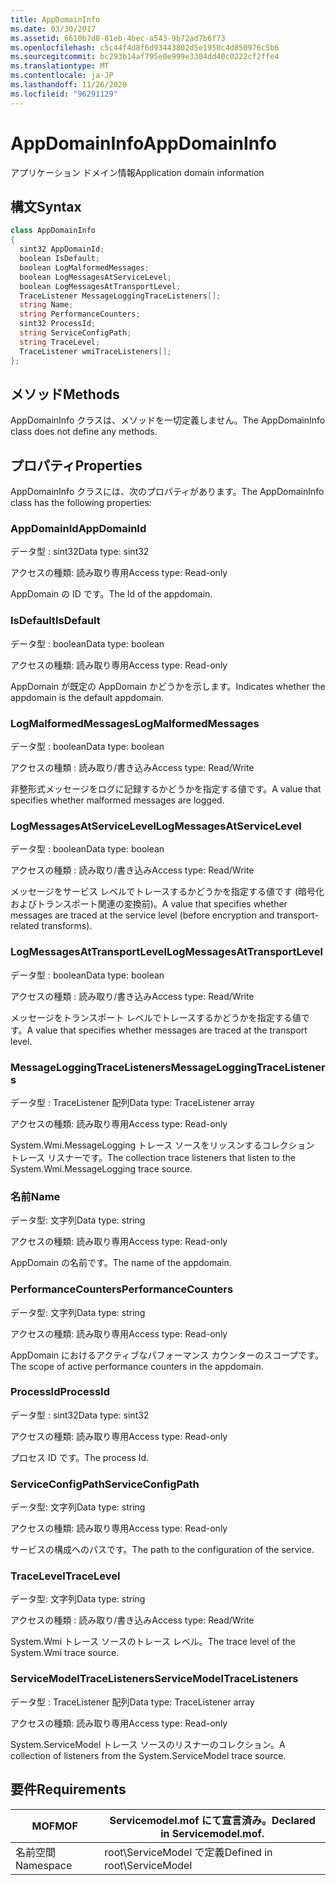 ```yaml
---
title: AppDomainInfo
ms.date: 03/30/2017
ms.assetid: 6610b7d8-81eb-4bec-a543-9b72ad7b6f73
ms.openlocfilehash: c5c44f4d8f6d93443802d5e1950c4d850976c5b6
ms.sourcegitcommit: bc293b14af795e0e999e3304dd40c0222cf2ffe4
ms.translationtype: MT
ms.contentlocale: ja-JP
ms.lasthandoff: 11/26/2020
ms.locfileid: "96291129"
---
```

# <a name="appdomaininfo"></a><span data-ttu-id="6c358-102">AppDomainInfo</span><span class="sxs-lookup"><span data-stu-id="6c358-102">AppDomainInfo</span></span>

<span data-ttu-id="6c358-103">アプリケーション ドメイン情報</span><span class="sxs-lookup"><span data-stu-id="6c358-103">Application domain information</span></span>  
  
## <a name="syntax"></a><span data-ttu-id="6c358-104">構文</span><span class="sxs-lookup"><span data-stu-id="6c358-104">Syntax</span></span>  
  
```csharp
class AppDomainInfo  
{  
  sint32 AppDomainId;  
  boolean IsDefault;  
  boolean LogMalformedMessages;  
  boolean LogMessagesAtServiceLevel;  
  boolean LogMessagesAtTransportLevel;  
  TraceListener MessageLoggingTraceListeners[];  
  string Name;  
  string PerformanceCounters;  
  sint32 ProcessId;  
  string ServiceConfigPath;  
  string TraceLevel;  
  TraceListener wmiTraceListeners[];  
};  
```  
  
## <a name="methods"></a><span data-ttu-id="6c358-105">メソッド</span><span class="sxs-lookup"><span data-stu-id="6c358-105">Methods</span></span>  

 <span data-ttu-id="6c358-106">AppDomainInfo クラスは、メソッドを一切定義しません。</span><span class="sxs-lookup"><span data-stu-id="6c358-106">The AppDomainInfo class does not define any methods.</span></span>  
  
## <a name="properties"></a><span data-ttu-id="6c358-107">プロパティ</span><span class="sxs-lookup"><span data-stu-id="6c358-107">Properties</span></span>  

 <span data-ttu-id="6c358-108">AppDomainInfo クラスには、次のプロパティがあります。</span><span class="sxs-lookup"><span data-stu-id="6c358-108">The AppDomainInfo class has the following properties:</span></span>  
  
### <a name="appdomainid"></a><span data-ttu-id="6c358-109">AppDomainId</span><span class="sxs-lookup"><span data-stu-id="6c358-109">AppDomainId</span></span>  

 <span data-ttu-id="6c358-110">データ型 : sint32</span><span class="sxs-lookup"><span data-stu-id="6c358-110">Data type: sint32</span></span>  
  
 <span data-ttu-id="6c358-111">アクセスの種類: 読み取り専用</span><span class="sxs-lookup"><span data-stu-id="6c358-111">Access type: Read-only</span></span>  
  
 <span data-ttu-id="6c358-112">AppDomain の ID です。</span><span class="sxs-lookup"><span data-stu-id="6c358-112">The Id of the appdomain.</span></span>  
  
### <a name="isdefault"></a><span data-ttu-id="6c358-113">IsDefault</span><span class="sxs-lookup"><span data-stu-id="6c358-113">IsDefault</span></span>  

 <span data-ttu-id="6c358-114">データ型 : boolean</span><span class="sxs-lookup"><span data-stu-id="6c358-114">Data type: boolean</span></span>  
  
 <span data-ttu-id="6c358-115">アクセスの種類: 読み取り専用</span><span class="sxs-lookup"><span data-stu-id="6c358-115">Access type: Read-only</span></span>  
  
 <span data-ttu-id="6c358-116">AppDomain が既定の AppDomain かどうかを示します。</span><span class="sxs-lookup"><span data-stu-id="6c358-116">Indicates whether the appdomain is the default appdomain.</span></span>  
  
### <a name="logmalformedmessages"></a><span data-ttu-id="6c358-117">LogMalformedMessages</span><span class="sxs-lookup"><span data-stu-id="6c358-117">LogMalformedMessages</span></span>  

 <span data-ttu-id="6c358-118">データ型 : boolean</span><span class="sxs-lookup"><span data-stu-id="6c358-118">Data type: boolean</span></span>  
  
 <span data-ttu-id="6c358-119">アクセスの種類 : 読み取り/書き込み</span><span class="sxs-lookup"><span data-stu-id="6c358-119">Access type: Read/Write</span></span>  
  
 <span data-ttu-id="6c358-120">非整形式メッセージをログに記録するかどうかを指定する値です。</span><span class="sxs-lookup"><span data-stu-id="6c358-120">A value that specifies whether malformed messages are logged.</span></span>  
  
### <a name="logmessagesatservicelevel"></a><span data-ttu-id="6c358-121">LogMessagesAtServiceLevel</span><span class="sxs-lookup"><span data-stu-id="6c358-121">LogMessagesAtServiceLevel</span></span>  

 <span data-ttu-id="6c358-122">データ型 : boolean</span><span class="sxs-lookup"><span data-stu-id="6c358-122">Data type: boolean</span></span>  
  
 <span data-ttu-id="6c358-123">アクセスの種類 : 読み取り/書き込み</span><span class="sxs-lookup"><span data-stu-id="6c358-123">Access type: Read/Write</span></span>  
  
 <span data-ttu-id="6c358-124">メッセージをサービス レベルでトレースするかどうかを指定する値です (暗号化およびトランスポート関連の変換前)。</span><span class="sxs-lookup"><span data-stu-id="6c358-124">A value that specifies whether messages are traced at the service level (before encryption and transport-related transforms).</span></span>  
  
### <a name="logmessagesattransportlevel"></a><span data-ttu-id="6c358-125">LogMessagesAtTransportLevel</span><span class="sxs-lookup"><span data-stu-id="6c358-125">LogMessagesAtTransportLevel</span></span>  

 <span data-ttu-id="6c358-126">データ型 : boolean</span><span class="sxs-lookup"><span data-stu-id="6c358-126">Data type: boolean</span></span>  
  
 <span data-ttu-id="6c358-127">アクセスの種類 : 読み取り/書き込み</span><span class="sxs-lookup"><span data-stu-id="6c358-127">Access type: Read/Write</span></span>  
  
 <span data-ttu-id="6c358-128">メッセージをトランスポート レベルでトレースするかどうかを指定する値です。</span><span class="sxs-lookup"><span data-stu-id="6c358-128">A value that specifies whether messages are traced at the transport level.</span></span>  
  
### <a name="messageloggingtracelisteners"></a><span data-ttu-id="6c358-129">MessageLoggingTraceListeners</span><span class="sxs-lookup"><span data-stu-id="6c358-129">MessageLoggingTraceListeners</span></span>  

 <span data-ttu-id="6c358-130">データ型 : TraceListener 配列</span><span class="sxs-lookup"><span data-stu-id="6c358-130">Data type: TraceListener array</span></span>  
  
 <span data-ttu-id="6c358-131">アクセスの種類: 読み取り専用</span><span class="sxs-lookup"><span data-stu-id="6c358-131">Access type: Read-only</span></span>  
  
 <span data-ttu-id="6c358-132">System.Wmi.MessageLogging トレース ソースをリッスンするコレクション トレース リスナーです。</span><span class="sxs-lookup"><span data-stu-id="6c358-132">The collection trace listeners that listen to the System.Wmi.MessageLogging trace source.</span></span>  
  
### <a name="name"></a><span data-ttu-id="6c358-133">名前</span><span class="sxs-lookup"><span data-stu-id="6c358-133">Name</span></span>  

 <span data-ttu-id="6c358-134">データ型: 文字列</span><span class="sxs-lookup"><span data-stu-id="6c358-134">Data type: string</span></span>  
  
 <span data-ttu-id="6c358-135">アクセスの種類: 読み取り専用</span><span class="sxs-lookup"><span data-stu-id="6c358-135">Access type: Read-only</span></span>  
  
 <span data-ttu-id="6c358-136">AppDomain の名前です。</span><span class="sxs-lookup"><span data-stu-id="6c358-136">The name of the appdomain.</span></span>  
  
### <a name="performancecounters"></a><span data-ttu-id="6c358-137">PerformanceCounters</span><span class="sxs-lookup"><span data-stu-id="6c358-137">PerformanceCounters</span></span>  

 <span data-ttu-id="6c358-138">データ型: 文字列</span><span class="sxs-lookup"><span data-stu-id="6c358-138">Data type: string</span></span>  
  
 <span data-ttu-id="6c358-139">アクセスの種類: 読み取り専用</span><span class="sxs-lookup"><span data-stu-id="6c358-139">Access type: Read-only</span></span>  
  
 <span data-ttu-id="6c358-140">AppDomain におけるアクティブなパフォーマンス カウンターのスコープです。</span><span class="sxs-lookup"><span data-stu-id="6c358-140">The scope of active performance counters in the appdomain.</span></span>  
  
### <a name="processid"></a><span data-ttu-id="6c358-141">ProcessId</span><span class="sxs-lookup"><span data-stu-id="6c358-141">ProcessId</span></span>  

 <span data-ttu-id="6c358-142">データ型 : sint32</span><span class="sxs-lookup"><span data-stu-id="6c358-142">Data type: sint32</span></span>  
  
 <span data-ttu-id="6c358-143">アクセスの種類: 読み取り専用</span><span class="sxs-lookup"><span data-stu-id="6c358-143">Access type: Read-only</span></span>  
  
 <span data-ttu-id="6c358-144">プロセス ID です。</span><span class="sxs-lookup"><span data-stu-id="6c358-144">The process Id.</span></span>  
  
### <a name="serviceconfigpath"></a><span data-ttu-id="6c358-145">ServiceConfigPath</span><span class="sxs-lookup"><span data-stu-id="6c358-145">ServiceConfigPath</span></span>  

 <span data-ttu-id="6c358-146">データ型: 文字列</span><span class="sxs-lookup"><span data-stu-id="6c358-146">Data type: string</span></span>  
  
 <span data-ttu-id="6c358-147">アクセスの種類: 読み取り専用</span><span class="sxs-lookup"><span data-stu-id="6c358-147">Access type: Read-only</span></span>  
  
 <span data-ttu-id="6c358-148">サービスの構成へのパスです。</span><span class="sxs-lookup"><span data-stu-id="6c358-148">The path to the configuration of the service.</span></span>  
  
### <a name="tracelevel"></a><span data-ttu-id="6c358-149">TraceLevel</span><span class="sxs-lookup"><span data-stu-id="6c358-149">TraceLevel</span></span>  

 <span data-ttu-id="6c358-150">データ型: 文字列</span><span class="sxs-lookup"><span data-stu-id="6c358-150">Data type: string</span></span>  
  
 <span data-ttu-id="6c358-151">アクセスの種類 : 読み取り/書き込み</span><span class="sxs-lookup"><span data-stu-id="6c358-151">Access type: Read/Write</span></span>  
  
 <span data-ttu-id="6c358-152">System.Wmi トレース ソースのトレース レベル。</span><span class="sxs-lookup"><span data-stu-id="6c358-152">The trace level of the System.Wmi trace source.</span></span>  
  
### <a name="servicemodeltracelisteners"></a><span data-ttu-id="6c358-153">ServiceModelTraceListeners</span><span class="sxs-lookup"><span data-stu-id="6c358-153">ServiceModelTraceListeners</span></span>  

 <span data-ttu-id="6c358-154">データ型 : TraceListener 配列</span><span class="sxs-lookup"><span data-stu-id="6c358-154">Data type: TraceListener array</span></span>  
  
 <span data-ttu-id="6c358-155">アクセスの種類: 読み取り専用</span><span class="sxs-lookup"><span data-stu-id="6c358-155">Access type: Read-only</span></span>  
  
 <span data-ttu-id="6c358-156">System.ServiceModel トレース ソースのリスナーのコレクション。</span><span class="sxs-lookup"><span data-stu-id="6c358-156">A collection of listeners from the System.ServiceModel trace source.</span></span>  
  
## <a name="requirements"></a><span data-ttu-id="6c358-157">要件</span><span class="sxs-lookup"><span data-stu-id="6c358-157">Requirements</span></span>  
  
|<span data-ttu-id="6c358-158">MOF</span><span class="sxs-lookup"><span data-stu-id="6c358-158">MOF</span></span>|<span data-ttu-id="6c358-159">Servicemodel.mof にて宣言済み。</span><span class="sxs-lookup"><span data-stu-id="6c358-159">Declared in Servicemodel.mof.</span></span>|  
|---------|-----------------------------------|  
|<span data-ttu-id="6c358-160">名前空間</span><span class="sxs-lookup"><span data-stu-id="6c358-160">Namespace</span></span>|<span data-ttu-id="6c358-161">root\ServiceModel で定義</span><span class="sxs-lookup"><span data-stu-id="6c358-161">Defined in root\ServiceModel</span></span>|
